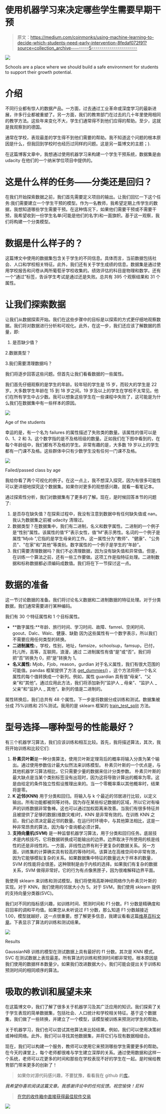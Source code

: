 # 使用机器学习来决定哪些学生需要早期干预

> 原文：<https://medium.com/coinmonks/using-machine-learning-to-decide-which-students-need-early-intervention-8fedaf072f91?source=collection_archive---------5----------------------->

![](img/5da0d03639621696e49f711bf4f8e4f6.png)

Schools are a place where we should build a safe environment for students to support their growth potential.

# 介绍

不同行业都有惊人的数据产品。一方面，过去通过工业革命或深度学习的最新进展，许多行业都被重塑了。另一方面，我们的教育部门在过去的几十年里使用相同的教学方法。这些年来变化不大，学生们通常得不到他们应得的帮助。至少，这就是我观察到的德国。

通常在学校，表现最差的学生得不到他们需要的帮助。我不知道这个问题的根本原因是什么，但我回到学校时也经历过同样的问题。这是另一篇博文的主题；).

在这篇博客文章中，我想通过使用机器学习来构建一个学生干预系统，数据集是由 udacity 在他们的一个纳米学位项目中提供的。

# 这是什么样的任务——分类还是回归？

在我们开始探索数据之前，我们首先需要定义项目的输出。让我们回忆一下这个任务:我们需要建立一个学生干预的模型。作为一名教师，我希望定期上传学生的数据，我想知道哪些学生需要干预。在这种情况下，如果他们需要干预或不需要干预，我希望收到一份学生名单(可能是他们的名字)和一面旗帜。基于这一观察，我们将构建一个分类模型。

# 数据是什么样子的？

这篇博文中使用的数据集包含关于学生的不同信息。具体而言，当前数据包括社会、人口和学校相关特征。此外，我们还有关于学生成绩的信息。数据集是通过使用学校报告和问卷从两所葡萄牙学校收集的。绩效评估的科目是物理和数学。还有一个“通过”标签，告诉学生考试是通过还是失败。总共有 395 个观察结果和 31 个属性。

# 让我们探索数据

让我们从数据探索开始。我们在这些步骤中的目标是以探索的方式更仔细地观察数据。我们将对数据进行分析和可视化。此外，在这一步，我们还应该了解数据的质量，即:

1.  是否缺少值？

2.数据类型？

3.我们需要清理数据吗？

我们将逐步回答这些问题。但首先让我们看看数据的一些属性。

我们首先仔细观察的是学生的年龄。较年轻的学生是 15 岁，而较大的学生是 22 岁。大多数学生年龄在 15 到 18 岁之间。19 岁及以上的学生在学校不太常见。他们在所有学生中占少数。我可以想象这些学生在一些课程中失败了，这可能是为什么我们在数据集中有一些样本的原因。

![](img/90a2aa7343246472ea644b7c2e156786.png)

Age of the students

幸运的是，有一个名为 failures 的属性描述了失败类的数量。该属性的值可以是 0、1、2 和 3。这个数字指的是不及格班级的数量。正如我们在下图中看到的，在每个年龄组中，我们都有不及格的学生。非常有趣的是，大多数 19 岁以上的学生都有一门课不及格。这些群体中只有少数学生没有任何一门课不及格。

![](img/c980930ce774b4428cd74c9a3d26a16c.png)

Failed/passed class by age

我给你看了两个可视化的例子。在这一点上，我不想深入探究，因为有很多可能性可以更详细地探究这个数据集。如果你对更多的观想感兴趣，就看一看笔记本。

通过探索性分析，我们对数据集有了更多的了解。现在，是时候回答本节的问题了:

1.  是否存在缺失值？在探索过程中，我没有注意到数据中有任何缺失值或 nan。我认为数据集之前被 udacity 清理过。
2.  数据类型？在数据集中，我们有二进制，名义和数字属性。二进制的一个例子是“性别”属性。该属性的值“F”表示女性，值“M”表示男性。名词的一个例子是属性“Mjob ”,它指的是学生母亲的工作。这一属性分为"教师"、"健康"、"公务员"、"在家"和"其他"等类别。数字属性的一个例子是学生的“年龄”。
3.  我们需要清理数据吗？我们不必清理数据，因为没有缺失值和异常值。但是，在训练一个算法之前，还有一些工作要做。这项工作是指特征处理。二进制数据和标称数据都必须编码成数值。我们将在下一节探讨这一点。

# 数据的准备

这一节讨论数据的准备。我们将讨论名义数据和二进制数据的特征处理。对于分类数据，我们通常需要进行某种编码。

我们有 30 个特征属性和 1 个目标属性。

*   **数字属性:**年龄、旅行时间、学习时间、故障、famrel、空闲时间、goout、Dalc、Walc、健康、缺勤
    因为这些属性有一个数字表示，所以我们不需要应用任何类型的转换。
*   **二进制属性:**，学校，性别，地址，famsize，schoolsup，famsup，已付，托儿所，高等，互联网，浪漫，通过
    二进制属性有值“是”或“否”。我们将把“否”转换为 0，把“是”转换为 1。
*   **名义属性:** Mjob，Fjob，reason，gurdian
    对于名义属性，我们有很大范围的可能值。pandas 框架提供了方法 [get_dummies()](http://pandas.pydata.org/pandas-docs/stable/generated/pandas.get_dummies.html?highlight=get_dummies) 。这个方法将把一个名义属性的每个值转换成一个新列。例如，属性 guardian 具有值“母亲”、“父亲”和“其他”。通过应用此方法，我们将添加新列“监护人 _ 母亲”、“监护人 _ 父亲”和“监护人 _ 其他”。新列的值是二进制的。

属性转换后，我们总共有 48 个属性。下一步是将数据分成训练和测试。数据集被分成 75%训练和 25%测试。我用的是 sklearn 框架的 [train_test_split](http://scikit-learn.org/stable/modules/generated/sklearn.model_selection.train_test_split.html) 方法。

# 型号选择—哪种型号的性能最好？

有三个机器学习算法，我们应该训练和相互比较。首先，我将描述算法，其次，我将开始训练和比较它们:

1.  **朴素贝叶斯**是一种分类算法，使用贝叶斯定理背后的概率将输入分类为某个输出。通过使用参数估计最大似然法来训练模型。
    朴素贝叶斯的一个优点是，与其他机器学习算法相比，它只需要少量的数据来估计分类参数。
    朴素贝叶斯的最大缺点是当某个类别标签没有出现时，因为这将导致计算出的概率为零。这是由给定的条件独立性假设推理出来的。当一个零概率乘以其他概率时，结果将是零。
2.  **K 近邻(KNN)** 用于分类和回归。将输入与 k 个最近的邻居进行比较，以定义输出。所有功能都被同等对待。因为存在某些标记数据的区域，所以它对有噪声的训练数据非常鲁棒。这也可以通过加权距离来改善。当我们有很多特征并且被提供了足够的数据(维数灾难)时，KNN 是非常有效的。在训练 KNN 之前，我们必须决定最近邻的数量。在运行时环境中，与其他算法相比，这是一种非常昂贵的算法，因为每个查询都必须计算。
3.  **支持向量机(SVM)** 是一种监督机器学习算法，用于分类和回归任务。底层技术是内核技巧，它将数据转换成可能输出的边界。边界取决于所使用的核是线性的还是非线性的。一方面，非线性边界有利于更复杂的数据关系。另一方面，训练集的计算确实具有较高的等待时间。该算法在高维空间中非常有效，因为它能够模拟复杂的关系。如果数据集中特征的数量远大于样本的数量，SVM 的性能将会很差。这种限制是由于内核的选择。如果我们有复杂的数据关系，SVM 做得非常好。它的行为有点像黑匣子，因为很难解释边界平面。

我使用 sklearn 来训练和测试模型。我们将使用高斯神经网络作为朴素贝叶斯的实现。对于 KNN，我们使用的邻居大小为 5。对于 SVM，我们使用 sklearn 提供的支持向量分类器(SVC)。

我们对不同的指标感兴趣，如训练时间、预测时间和 F1 分数。F1 分数是精确度和召回率的调和平均值。如果您从未听说过 F1 分数，那么知道 F1 分数越接近 1.00，模型就越好，这一点很重要。想了解更多信息，我建议看看这篇[维基百科文章](https://en.wikipedia.org/wiki/F1_score)。下表显示了算法的训练和测试结果。

![](img/2e844abdac7e7faa24155b0eb93a01d2.png)

Results

GaussianNB 训练的模型在测试数据上具有最好的 f1 分数。其次是 KNN 模式。SVC 在测试数据上表现最差。所有算法的训练和预测时间都非常短。根本原因是我们使用的数据样本数量少。如果我们改进数据大小，我们可能会提出关于训练和预测时间的相同顺序的算法。

# 吸取的教训和展望未来

在这篇博文中，我们了解了很多关于机器学习及其广泛应用的知识。我们探索了关于学生表现的简单数据集，包括社会、人口统计和学校相关特征。基于这个数据集，我们做了一些转换，并建立了一个模型，该模型被训练来预测对学生的帮助。

关于机器学习，我们也可以尝试其他算法来比较结果。例如，我们可以使用决策树或神经网络。此外，我们可以寻找其他数据集，并将它们与现有数据相结合。

现在，我们可以构建一个服务，教师可以使用它来预测哪些学生需要更多的帮助。在今天的课堂上，每个老师都很难与学生建立深厚的关系。通过使用数据和这样一个系统，老师可以花更多的时间和那些在学校表现不好的学生在一起。是时候给教育部门带来更多的创新了！

> 如果你对源代码感兴趣，不要犹豫，看看我在 github 的[库](https://github.com/naxty/student_intervention_blog)。

*我希望你喜欢阅读这篇文章。我感谢评论中的任何反馈。祝您愉快！尼科*

> [在您的收件箱中直接获得最佳软件交易](https://coincodecap.com/?utm_source=coinmonks)

[![](img/7c0b3dfdcbfea594cc0ae7d4f9bf6fcb.png)](https://coincodecap.com/?utm_source=coinmonks)